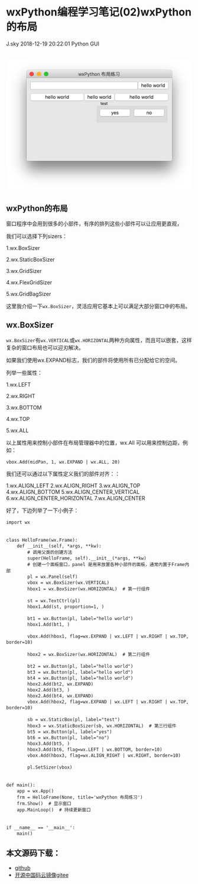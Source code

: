 <div class="blog-article">
<h1 class="title">wxPython编程学习笔记(02)wxPython的布局</h1>
<span class="author">J.sky</span>
<span class="time">2018-12-19 20:22:01</span>
<span class="tag">Python GUI</span>
</div>
</br>

![输入图片说明](/assets/images/media/upload/2018/12/Snip20181219_1.png)

## wxPython的布局

窗口程序中会用到很多的小部件，有序的排列这些小部件可以让应用更直观，

我们可以选择下列sizers：

1.wx.BoxSizer

2.wx.StaticBoxSizer

3.wx.GridSizer

4.wx.FlexGridSizer

5.wx.GridBagSizer

这里我介绍一下`wx.BoxSizer`，灵活应用它基本上可以满足大部分窗口中的布局。


## wx.BoxSizer

`wx.BoxSizer`有`wx.VERTICAL`或`wx.HORIZONTAL`两种方向属性，而且可以嵌套，这样复杂的窗口布局也可以迎刃解决。

如果我们使用wx.EXPAND标志，我们的部件将使用所有已分配给它的空间。

列举一些属性：

1.wx.LEFT

2.wx.RIGHT

3.wx.BOTTOM

4.wx.TOP

5.wx.ALL

以上属性用来控制小部件在布局管理器中的位置，wx.All 可以用来控制边距，例如：

    vbox.Add(midPan, 1, wx.EXPAND | wx.ALL, 20)

我们还可以通过以下属性定义我们的部件对齐：：

1.wx.ALIGN_LEFT
2.wx.ALIGN_RIGHT
3.wx.ALIGN_TOP
4.wx.ALIGN_BOTTOM
5.wx.ALIGN_CENTER_VERTICAL
6.wx.ALIGN_CENTER_HORIZONTAL
7.wx.ALIGN_CENTER

好了，下边列举了一下小例子：



    import wx
    
    
    class HelloFrame(wx.Frame):
        def __init__(self, *args, **kw):
            # 调用父类的创建方法
            super(HelloFrame, self).__init__(*args, **kw)
            # 创建一个面板窗口，panel 是用来放置各种小部件的面板，通常内置于Frame内部
            pl = wx.Panel(self)
            vbox = wx.BoxSizer(wx.VERTICAL)
            hbox1 = wx.BoxSizer(wx.HORIZONTAL)  # 第一行组件
    
            st = wx.TextCtrl(pl)
            hbox1.Add(st, proportion=1, )
    
            bt1 = wx.Button(pl, label="hello world")
            hbox1.Add(bt1, )
    
            vbox.Add(hbox1, flag=wx.EXPAND | wx.LEFT | wx.RIGHT | wx.TOP, border=10)
    
            hbox2 = wx.BoxSizer(wx.HORIZONTAL)  # 第二行组件
    
            bt2 = wx.Button(pl, label="hello world")
            bt3 = wx.Button(pl, label="hello world")
            bt4 = wx.Button(pl, label="hello world")
            hbox2.Add(bt2, wx.EXPAND)
            hbox2.Add(bt3, )
            hbox2.Add(bt4, wx.EXPAND)
            vbox.Add(hbox2, flag=wx.EXPAND | wx.LEFT | wx.RIGHT | wx.TOP, border=10)
    
            sb = wx.StaticBox(pl, label="test")
            hbox3 = wx.StaticBoxSizer(sb, wx.HORIZONTAL)  # 第三行组件
            bt5 = wx.Button(pl, label="yes")
            bt6 = wx.Button(pl, label="no")
            hbox3.Add(bt5, )
            hbox3.Add(bt6, flag=wx.LEFT | wx.BOTTOM, border=10)
            vbox.Add(hbox3, flag=wx.ALIGN_RIGHT | wx.RIGHT, border=10)
    
            pl.SetSizer(vbox)
    
    
    def main():
        app = wx.App()
        frm = HelloFrame(None, title='wxPython 布局练习')
        frm.Show()  # 显示窗口
        app.MainLoop()  # 持续更新窗口
    
    
    if __name__ == '__main__':
        main()


## 本文源码下载：

+ [github](https://github.com/bosichong/wxPythonTest/blob/master/wxpy02.py)
+ [开源中国码云镜像gitee](https://gitee.com/J_Sky/wxPythonTest/blob/master/wxpy02.py)